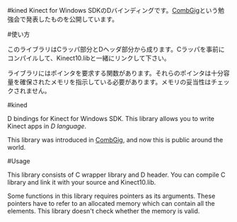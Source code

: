 #kined
Kinect for Windows SDKのDバインディングです。[CombGig](http://mt-caret.github.io/events/)という勉強会で発表したものを公開しています。


#使い方

このライブラリはCラッパ部分とDヘッダ部分から成ります。Cラッパを事前にコンパイルして、Kinect10.libと一緒にリンクして下さい。

ライブラリにはポインタを要求する関数があります。それらのポインタは十分容量を確保されたメモリを指示している必要があります。メモリの妥当性はチェックされません。

#kined

D bindings for Kinect for Windows SDK. This library allows you to write Kinect apps in *D language*.

This library was introduced in [CombGig](http://mt-caret.github.io/events/), and now this is public around the world.

#Usage

This library consists of C wrapper library and D header. You can compile C library and link it with your source and Kinect10.lib.

Some functions in this library requires pointers as its arguments. These pointers have to refer to an allocated memory which can contain all the elements. This library doesn't check whether the memory is valid.


